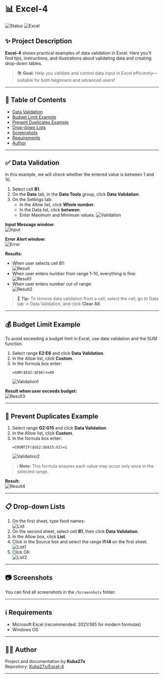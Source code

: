 # 📊 Excel-4

![Status](https://img.shields.io/badge/status-active-brightgreen.svg)
![Excel](https://img.shields.io/badge/Microsoft-Excel-blue.svg)

## ✨ Project Description

**Excel-4** shows practical examples of data validation in Excel. Here you'll find tips, instructions, and illustrations about validating data and creating drop-down tables.

> 📚 **Goal:** Help you validate and control data input in Excel efficiently—suitable for both beginners and advanced users!

---

## 📒 Table of Contents

- [Data Validation](#-data-validation)
- [Budget Limit Example](#-budget-limit-example)
- [Prevent Duplicates Example](#-prevent-duplicates-example)
- [Drop-down Lists](#-drop-down-lists)
- [Screenshots](#-screenshots)
- [Requirements](#-requirements)
- [Author](#-author)

---

## ✅ Data Validation

In this example, we will check whether the entered value is between 1 and 10.

1. Select cell **B1**.
2. On the **Data** tab, in the **Data Tools** group, click **Data Validation**.
3. On the Settings tab:
   - In the Allow list, click **Whole number**.
   - In the Data list, click **between**.
   - Enter Maximum and Minimum values.
![Validation](Screenshots/Validation.png)

**Input Message window:**  
![Input](Screenshots/Input.png)

**Error Alert window:**  
![Error](Screenshots/Error.png)

**Results:**

- When user selects cell B1:  
  ![Result](Screenshots/Result.png)
- When user enters number from range 1–10, everything is fine:  
  ![Result1](Screenshots/Result1.png)
- When user enters number out of range:  
  ![Result2](Screenshots/Result2.png)

> 📝 **Tip:** To remove data validation from a cell, select the cell, go to Data tab → Data Validation, and click **Clear All**.

---

## 💰 Budget Limit Example

To avoid exceeding a budget limit in Excel, use data validation and the SUM function.

1. Select range **E2:E6** and click **Data Validation**.
2. In the Allow list, click **Custom**.
3. In the formula box enter:  
   ```excel
   =SUM($E$2:$E$6)<=80
   ```
   ![Validation1](Screenshots/Validation1.png)

**Result when user exceeds budget:**  
![Result3](Screenshots/Result3.png)

---

## 🚫 Prevent Duplicates Example

1. Select range **G2:G15** and click **Data Validation**.
2. In the Allow list, click **Custom**.
3. In the formula box enter:  
   ```excel
   =COUNTIF($G$2:$G$15;G2)=1
   ```
   ![Validation2](Screenshots/Validation2.png)

> ℹ️ **Note:** This formula ensures each value may occur only once in the selected range.

**Result:**  
![Result4](Screenshots/Result4.png)

---

## 📋 Drop-down Lists

1. On the first sheet, type food names:  
   ![List](Screenshots/List.png)
2. On the second sheet, select cell **B1**, then click **Data Validation**.
3. In the Allow box, click **List**.
4. Click in the Source box and select the range **I1:I4** on the first sheet.  
   ![List1](Screenshots/List1.png)
5. Click OK  
   ![List2](Screenshots/List2.png)

---

## 📷 Screenshots

You can find all screenshots in the `/Screenshots` folder.

---

## ℹ️ Requirements

- Microsoft Excel (recommended: 2021/365 for modern formulas)
- Windows OS

---

## 👨‍💻 Author

Project and documentation by **Kuba27x**  
Repository: [Kuba27x/Excel-4](https://github.com/Kuba27x/Excel-4)

---
